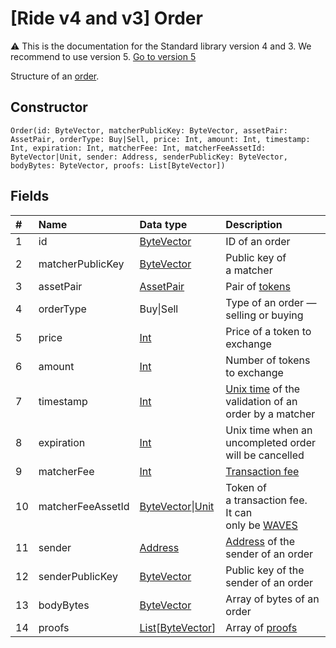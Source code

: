 # [Ride v4 and v3] Order

:warning: This is the documentation for the Standard library version 4 and 3. We recommend to use version 5. [Go to version 5](/en/ride/structures/common-structures/order)

Structure of an [order](/en/blockchain/binary-format/order-binary-format).

## Constructor

``` ride
Order(id: ByteVector, matcherPublicKey: ByteVector, assetPair: AssetPair, orderType: Buy|Sell, price: Int, amount: Int, timestamp: Int, expiration: Int, matcherFee: Int, matcherFeeAssetId: ByteVector|Unit, sender: Address, senderPublicKey: ByteVector, bodyBytes: ByteVector, proofs: List[ByteVector])
```

## Fields

|   #   | Name | Data type | Description |
| :--- | :--- | :--- | :--- |
| 1 | id | [ByteVector](/en/ride/data-types/byte-vector) | ID of an order |
| 2 | matcherPublicKey | [ByteVector](/en/ride/data-types/byte-vector) | Public key of a matcher |
| 3 | assetPair | [AssetPair](/en/ride/structures/common-structures/asset-pair) | Pair of [tokens](/en/blockchain/token/) |
| 4 | orderType | Buy&#124;Sell | Type of an order — selling or buying |
| 5 | price | [Int](/en/ride/data-types/int) | Price of a token to exchange |
| 6 | amount | [Int](/en/ride/data-types/int) | Number of tokens to exchange |
| 7 | timestamp | [Int](/en/ride/data-types/int) | [Unix time](https://en.wikipedia.org/wiki/Unix_time) of the validation of an order by a matcher  |
| 8 | expiration | [Int](/en/ride/data-types/int) | Unix time when an uncompleted order will be cancelled |
| 9 | matcherFee | [Int](/en/ride/data-types/int) | [Transaction fee](/en/blockchain/transaction/transaction-fee) |
| 10 | matcherFeeAssetId | [ByteVector](/en/ride/data-types/byte-vector)&#124;[Unit](/en/ride/data-types/unit) | Token of a transaction fee.<br>It can only be [WAVES](/en/blockchain/token/waves) |
| 11 | sender | [Address](/en/ride/structures/common-structures/address) | [Address](/en/blockchain/account/address) of the sender of an order |
| 12 | senderPublicKey | [ByteVector](/en/ride/data-types/byte-vector) | Public key of the sender of an order |
| 13 | bodyBytes | [ByteVector](/en/ride/data-types/byte-vector) | Array of bytes of an order |
| 14 | proofs | [List](/en/ride/data-types/list)[[ByteVector](/en/ride/data-types/byte-vector)] | Array of [proofs](/en/blockchain/transaction/transaction-proof) |
